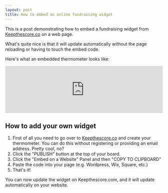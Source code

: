 ```yaml
---
layout: post
title: How to embed an online fundraising widget
---
```


This is a post demonstrating how to embed a fundraising widget from [Keepthescore.co](https://keepthescore.co) on a web page. 

What's quite nice is that it will update automatically without the page reloading or having to touch the embed code.

Here's what an embedded thermometer looks like:

<iframe id="iframe-cxxxxlrqykthr" src="https://keepthescore.co/embed/cxxxxlrqykthr/" style="width:100%;border:none;"></iframe><script>window.onmessage = (e) => {if (e.data.hasOwnProperty("frameHeight"))    {document.getElementById("iframe-" + e.data.board_token).style.height = `${e.data.frameHeight +40}px`}}</script>

[//]: # (ADMIN LINK https://keepthescore.co/board/qpfltlvftrkxe/)

## How to add your own widget

1. First of all you need to go over to [Keepthescore.co](https://keepthescore.co/fundraising-thermometer/) and create your thermometer. You can do this without registering or providing an email address. Pretty cool, no?
2. Click the "PUBLISH" button at the top of your board.
3. Click the "Embed on a Website" Panel and then "COPY TO CLIPBOARD"
4. Paste the code into your page (e.g. Wordpress, Wix, Square, etc.)
5. That's it!

You can  now update the widget on Keepthescore.com, and it will update automatically on your website.


